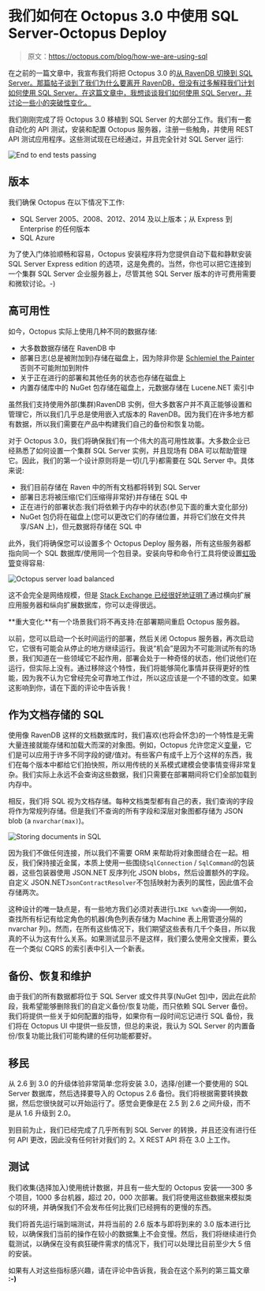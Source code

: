 # 我们如何在 Octopus 3.0 中使用 SQL Server-Octopus Deploy

> 原文：<https://octopus.com/blog/how-we-are-using-sql>

在之前的一篇文章中，我宣布我们将把 Octopus 3.0 的[从 RavenDB 切换到 SQL Server。那篇帖子谈到了我们为什么要离开 RavenDB，但没有过多解释我们计划如何使用 SQL Server。在这篇文章中，我想谈谈我们如何使用 SQL Server，并讨论一些小的突破性变化。](http://octopusdeploy.com/blog/3.0-switching-to-sql)

我们刚刚完成了将 Octopus 3.0 移植到 SQL Server 的大部分工作。我们有一套自动化的 API 测试，安装和配置 Octopus 服务器，注册一些触角，并使用 REST API 测试应用程序。这些测试现在已经通过，并且完全针对 SQL Server 运行:

![End to end tests passing](img/4b8f619f519985f078dfb7383f4c33dd.png)

## 版本

我们确保 Octopus 在以下情况下工作:

*   SQL Server 2005、2008、2012、2014 及以上版本；从 Express 到 Enterprise 的任何版本
*   SQL Azure

为了使入门体验顺畅和容易，Octopus 安装程序将为您提供自动下载和静默安装 SQL Server Express edition 的选项，这是免费的。当然，你也可以把它连接到一个集群 SQL Server 企业服务器上，尽管其他 SQL Server 版本的许可费用需要和微软讨论。-)

## 高可用性

如今，Octopus 实际上使用几种不同的数据存储:

*   大多数数据存储在 RavenDB 中
*   部署日志(总是被附加到)存储在磁盘上，因为除非你是 [Schlemiel the Painter](http://en.wikipedia.org/wiki/Joel_Spolsky#Schlemiel_the_Painter.27s_algorithm) 否则不可能附加到附件
*   关于正在进行的部署和其他任务的状态也存储在磁盘上
*   内置存储库中的 NuGet 包存储在磁盘上，元数据存储在 Lucene.NET 索引中

虽然我们支持使用外部(集群)RavenDB 实例，但大多数客户并不真正能够设置和管理它，所以我们几乎总是使用嵌入式版本的 RavenDB。因为我们在许多地方都有数据，所以我们需要在产品中构建我们自己的备份和恢复功能。

对于 Octopus 3.0，我们将确保我们有一个伟大的高可用性故事。大多数企业已经熟悉了如何设置一个集群 SQL Server 实例，并且现场有 DBA 可以帮助管理它。因此，我们的第一个设计原则将是一切(几乎)都需要在 SQL Server 中。具体来说:

*   我们目前存储在 Raven 中的所有文档都将转到 SQL Server
*   部署日志将被压缩(它们压缩得非常好)并存储在 SQL 中
*   正在进行的部署状态:我们将依赖于内存中的状态(参见下面的重大变化部分)
*   NuGet 包仍将在磁盘上(您可以更改它们的存储位置，并将它们放在文件共享/SAN 上)，但元数据将存储在 SQL 中

此外，我们将确保您可以设置多个 Octopus Deploy 服务器，所有这些服务器都指向同一个 SQL 数据库/使用同一个包目录。安装向导和命令行工具将使设置[虹吸管](http://en.wikipedia.org/wiki/Siphonophorae)变得容易:

![Octopus server load balanced](img/10c69afa9ccef9e176176eb3f058025a.png)

这不会完全是网络规模，但是 [Stack Exchange 已经很好地证明了](http://stackexchange.com/performance)通过横向扩展应用服务器和纵向扩展数据库，你可以走得很远。

**重大变化:**有一个场景我们将不再支持:在部署期间重启 Octopus 服务器。

以前，您可以启动一个长时间运行的部署，然后关闭 Octopus 服务器，再次启动它，它很有可能会从停止的地方继续运行。我说“机会”是因为不可能测试所有的场景，我们知道在一些领域它不起作用，部署会处于一种奇怪的状态，他们说他们在运行，但实际上没有。通过移除这个特性，我们将能够简化事情并获得更好的性能，因为我不认为它曾经完全可靠地工作过，所以这应该是一个不错的改变。如果这影响到你，请在下面的评论中告诉我！

## 作为文档存储的 SQL

使用像 RavenDB 这样的文档数据库时，我们喜欢(也将会怀念)的一个特性是无需大量连接就能存储和加载大而深的对象图。例如，Octopus 允许您定义[变量](http://docs.octopusdeploy.com/display/OD/Variables)，它们是可以应用于许多不同字段的键/值对。有些客户有成千上万个这样的东西，我们在每个版本中都给它们拍快照，所以用传统的关系模式建模会使事情变得非常复杂。我们实际上永远不会查询这些数据，我们只需要在部署期间将它们全部加载到内存中。

相反，我们将 SQL 视为文档存储。每种文档类型都有自己的表，我们查询的字段将作为常规列存储。但是我们不查询的所有字段和深层对象图都存储为 JSON blob (a `nvarchar(max)`)。

![Storing documents in SQL](img/81cb9b2f461a89e6556b433a106bda79.png)

因为我们不做任何连接，所以我们不需要 ORM 来帮助将对象图缝合在一起。相反，我们保持接近金属，本质上使用一些围绕`SqlConnection` / `SqlCommand`的包装器，这些包装器使用 JSON.NET 反序列化 JSON blobs，然后设置额外的字段。自定义 JSON.NET`JsonContractResolver`不包括映射为表列的属性，因此值不会存储两次。

这种设计的唯一缺点是，有一些地方我们必须对表进行`LIKE %x%`查询——例如，查找所有标记有给定角色的机器(角色列表存储为 Machine 表上用管道分隔的 nvarchar 列)。然而，在所有这些情况下，我们期望这些表有几千个条目，所以我真的不认为这有什么关系。如果测试显示不是这样，我们要么使用全文搜索，要么在一个类似 CQRS 的索引表中引入一个新表。

## 备份、恢复和维护

由于我们的所有数据都将位于 SQL Server 或文件共享(NuGet 包)中，因此在此阶段，我希望能够删除我们的自定义备份/恢复功能，而只依赖 SQL Server 备份。我们将提供一些关于如何配置的指导，如果你有一段时间忘记进行 SQL 备份，我们将在 Octopus UI 中提供一些反馈，但总的来说，我认为 SQL Server 的内置备份/恢复功能比我们可能构建的任何功能都要好。

## 移民

从 2.6 到 3.0 的升级体验非常简单:您将安装 3.0，选择/创建一个要使用的 SQL Server 数据库，然后选择要导入的 Octopus 2.6 备份。我们将根据需要转换数据，然后您很快就可以开始运行了。感觉会更像是在 2.5 到 2.6 之间升级，而不是从 1.6 升级到 2.0。

到目前为止，我们已经完成了几乎所有到 SQL Server 的转换，并且还没有进行任何 API 更改，因此没有任何针对我们的 2。X REST API 将在 3.0 上工作。

## 测试

我们收集(选择加入)使用统计数据，并且有一些大型的 Octopus 安装——300 多个项目，1000 多台机器，超过 20，000 次部署。我们将使用这些数据来模拟类似的环境，并确保我们不会发布任何比我们已经拥有的更慢的东西。

我们将首先运行端到端测试，并将当前的 2.6 版本与即将到来的 3.0 版本进行比较，以确保我们当前的操作在较小的数据集上不会变慢。然后，我们将继续进行负载测试，以确保在没有疯狂硬件需求的情况下，我们可以处理比目前至少大 5 倍的安装。

如果有人对这些指标感兴趣，请在评论中告诉我，我会在这个系列的第三篇文章 **:-)**